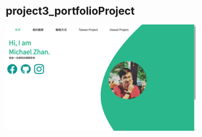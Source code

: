 # project3_portfolioProject

![image](https://github.com/kuenpongfa221/project3_portfolioProject/blob/main/proj3_portfolio_2.png)

